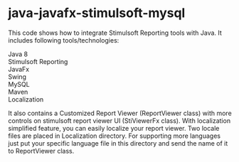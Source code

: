 # java-javafx-stimulsoft-mysql

This code shows how to integrate Stimulsoft Reporting tools with Java.
It includes following tools/technologies:

Java 8<br />
Stimulsoft Reporting<br />
JavaFx<br />
Swing<br />
MySQL<br />
Maven<br />
Localization

It also contains a Customized Report Viewer (ReportViewer class) with more controls on stimulsoft report viewer UI (StiViewerFx class).
With localization simplified feature, you can easily localize your report viewer. Two locale files are placed in Localization directory.
For supporting more languages just put your specific language file in this directory and send the name of it to ReportViewer class.
